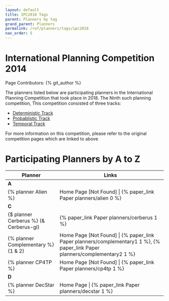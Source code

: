 ```yaml
---
layout: default
title: IPC2018 Tags
parent: Planners by tag
grand_parent: Planners
permalink: /ref/planners/tags/ipc2018
nav_order: 5
---
```

# International Planning Competition 2014

Page Contributors: {% git_author %}

The planners listed below are participating planners in the International Planning Competition that took place in 2018. The Ninth such planning competition, This competition consisted of three tracks:

- [Deterministic Track](https://ipc2018-classical.bitbucket.io/)
- [Probablistic Track](https://ipc2018-probabilistic.bitbucket.io/)
- [Temporal Track](https://ipc2018-temporal.bitbucket.io/)

For more information on this competition, please refer to the original competition pages which are linked to above

# Participating Planners by A to Z

| Planner | Links |
|---------|-------|
| **A**   |       |      
| {% planner Alien %} | Home Page [Not Found] \| {% paper_link Paper planners/alien 0 %} |
| **C**   |       |
| {$ planner Cerberus %} (& Cerberus-gl) | {% paper_link Paper planners/cerberus 1 %} |
| {% planner Complementary %} (1 & 2) | Home Page [Not Found] \| {% paper_link Paper planners/complementary1 1 %}, {% paper_link Paper planners/complementary2 1 %} |
| {% planner CP4TP %} | Home Page [Not Found] \| {% paper_link Paper planners/cp4tp 1 %} |
| **D**   |       |
| {% planner DecStar %} | Home Page \| {% paper_link Paper planners/decstar 1 %} |
